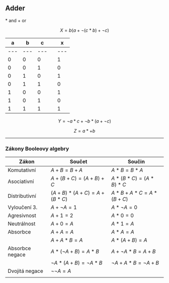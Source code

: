 ## Adder
\* and
\+ or

$$X = b(a+\neg(c*b)+\neg c)$$




| a   | b   | c   |     | x   |
| --- | --- | --- | --- | --- |
| --- | --- | --- |     | --- |
| 0   | 0   | 0   |     | 1   |
| 0   | 0   | 1   |     | 0   |
| 0   | 1   | 0   |     | 1   |
| 0   | 1   | 1   |     | 0   |
| 1   | 0   | 0   |     | 1   | 
| 1   | 0   | 1   |     | 0   |
| 1   | 1   | 1   |     | 1   |


$$Y = \neg a *c +\neg b* (a+\neg c)$$



$$Z = a *+ b$$

---
 

### Zákony Booleovy algebry

| Zákon           | Součet                       | Součin                     |
| --------------- | ---------------------------- | -------------------------- |
| Komutativní     | $A+B = B+A$                  | $A*B= B*A$                 |
| Asociativní     | $A+(B+C) = (A+B)+C$          | $A*(B*C) = (A*B)*C$        |
| Distributivní   | $(A+B)*(A+C) = A+(B*C)$      | $A*B+A*C = A*(B+C)$        |
| Vyloučení 3.    | $A + \neg A = 1$             | $A*\neg A = 0$             |
| Agresivnost     | $A+1 = 2$                    | $A* 0=0$                   |
| Neutrálnost     | $A+0=A$                      | $A *1=A$                   |
| Absorbce        | $A+A=A$                      | $A*A=A$                    |
|                 | $A+A*B=A$                    | $A*(A+B)=A$                |
| Absorbce negace | $A* (\neg A+B) = A*B$        | $A+ \neg A *B = A+ B$      |
|                 | $\neg A* (A+B) = \neg A * B$ | $\neg A + A*B = \neg A +B$ |
| Dvojitá negace  | $\neg \neg A = A$            |                            |
|                 |                              |                            |
 
